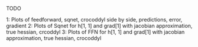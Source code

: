 TODO

1: Plots of feedforward, sqnet, crocoddyl side by side, predictions, error, gradient
2: Plots of Sqnet for h[1, 1] and grad[1] with jacobian approximation, true hessian, crcoddyl
3: Plots of FFN for h[1, 1] and grad[1] with jacobian approximation, true hessian, crocoddyl
